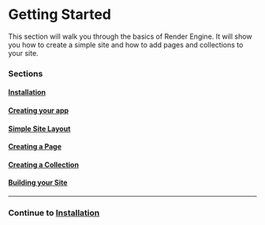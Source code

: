 # Getting Started

This section will walk you through the basics of Render Engine. It will show you how to create a simple site and how to add pages and collections to your site.

### Sections
#### [Installation](../installation.html)
#### [Creating your app](../creating-your-app.html)
#### [Simple Site Layout](../layout.html)
#### [Creating a Page](../creating-a-page.html)
#### [Creating a Collection](../creating-a-collection.html)
#### [Building your Site](../building-your-site.html)

---

### Continue to [Installation](../installation.html)